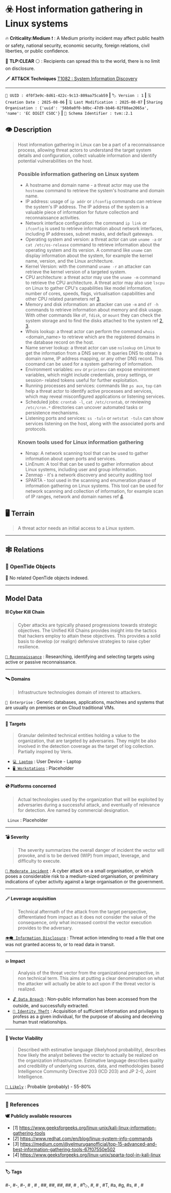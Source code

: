 

# ☣️ Host information gathering in Linux systems

🔥 **Criticality:Medium** ❗ : A Medium priority incident may affect public health or safety, national security, economic security, foreign relations, civil liberties, or public confidence. 

🚦 **TLP:CLEAR** ⚪ : Recipients can spread this to the world, there is no limit on disclosure.


🗡️ **ATT&CK Techniques** [T1082 : System Information Discovery](https://attack.mitre.org/techniques/T1082 'An adversary may attempt to get detailed information about the operating system and hardware, including version, patches, hotfixes, service packs, and')



---

`🔑 UUID : 4f0f3e9c-8d61-422c-9c13-809aa75cab59` **|** `🏷️ Version : 1` **|** `🗓️ Creation Date : 2025-08-06` **|** `🗓️ Last Modification : 2025-08-07` **|** `Sharing Organisation : {'uuid': '56b0a0f0-b0bc-47d9-bb46-02f80ae2065a', 'name': 'EC DIGIT CSOC'}` **|** `🧱 Schema Identifier : tvm::2.1`


## 👁️ Description

> Host information gathering in Linux can be a part of a reconnaissance
> process, allowing threat actors to understand the target system details and
> configuration, collect valuable information and identify potential
> vulnerabilities on the host.  
> 
> ### Possible information gathering on Linux system
> 
> - A hostname and domain name - a threat actor may use the `hostname` command
>   to retrieve the system's hostname and domain name.
> - IP address: usage of `ip addr` or `ifconfig` commands can retrieve the
>   system's IP address. The IP address of the system is a valuable piece of
>   information for future collection and reconnaissance activities.
> - Network interface configuration: the command `ip link` or `ifconfig` is
>   used to retrieve information about network interfaces, including IP
>   addresses, subnet masks, and default gateways.
> - Operating system and version: a threat actor can use `uname -a` or
>   `cat /etc/os-release` command to retrieve information about the operating
>   system and its version. A command like `uname` can display information
>   about the system, for example the kernel name, version, and the Linux
>   architecture.  
> - Kernel Version: with the command `uname -r` an attacker can retrieve the
>   kernel version of a targeted system.
> - CPU architecture: a threat actor may use the `uname -m` command to
>   retrieve the CPU architecture. A threat actor may also use `lscpu` on Linux
>   to gather CPU's capabilities like model information, number of cores,
>   speeds, flags, virtualisation capabilities and other CPU related
>   parameters ref [3]. 
> - Memory and disk information: an attacker can use `-m` and `df -h` commands
>   to retrieve information about memory and disk usage. With other commands
>   like `df`, `fdisk`, or `mount` they can check the system storage and to
>   find the disks attached to the system ref [2], [3].  
> - Whois lookup: a threat actor can perform the command `whois` <domain_name>
>   to retrieve which are the registered domains in the database record on
>   the host.
> - Name server lookup: a threat actor can use `nslookup` on Linux to get the
>   information from a DNS server. It queries DNS to obtain a domain name, IP
>   address mapping, or any other DNS record. This coomand can be used for a
>   system gathering of information. 
> - Environment variables: `env` or `printenv` can expose environment
>   variables, which might include credentials, proxy settings, or session-
>   related tokens useful for further exploitation.
> - Running processes and services: commands like `ps aux`, `top` can help a
>   threat actor to identify active processes and services, which may reveal
>   misconfigured applications or listening services.
> - Scheduled jobs: `crontab -l`, `cat /etc/crontab`, or reviewing
>   `/etc/cron.*` directories can uncover automated tasks or persistence
>   mechanisms.
> - Listening ports and services: `ss -tuln` or `netstat -tuln` can show
>   services listening on the host, along with the associated ports and
>   protocols.  
>   
> ### Known tools used for Linux information gathering
> 
> - Nmap: A network scanning tool that can be used to gather information about
>   open ports and services.
> - LinEnum: A tool that can be used to gather information about Linux
>   systems, including user and group information.
> - Zenmap - it's a network discovery and security auditing tool
> - SPARTA - tool used in the scanning and enumeration phase of information
>   gathering on Linux systems. This tool can be used for network scanning and
>   collection of information, for example scan of IP ranges, network and
>   domain names ref [4]. 
> 



## 🖥️ Terrain 

 > A threat actor needs an initial access to a Linux system.
> 

---

## 🕸️ Relations



### 🌊 OpenTide Objects
🚫 No related OpenTide objects indexed.





---

## Model Data

#### **⛓️ Cyber Kill Chain**

 > Cyber attacks are typically phased progressions towards strategic objectives. The Unified Kill Chains provides insight into the tactics that hackers employ to attain these objectives. This provides a solid basis to develop (or realign) defensive strategies to raise cyber resilience.

 [`🔭 Reconnaissance`](https://www.unifiedkillchain.com/assets/The-Unified-Kill-Chain.pdf) : Researching, identifying and selecting targets using active or passive reconnaissance.

---

#### **🛰️ Domains**

 > Infrastructure technologies domain of interest to attackers.

 `🏢 Enterprise` : Generic databases, applications, machines and systems that are usually on premises or on Cloud traditional VMs.

---

#### **🎯 Targets**

 > Granular delimited technical entities holding a value to the organization, that are targeted by adversaries. They might be also involved in the detection coverage as the target of log collection. Partially inspired by Veris.

  - [`💻 Laptop`](http://veriscommunity.net/enums.html#section-asset) : User Device - Laptop
 - [`🖥️ Workstations`](http://veriscommunity.net/enums.html#section-asset) : Placeholder

---

#### **💿 Platforms concerned**

 > Actual technologies used by the organization that will be exploited by adversaries during a successful attack, and eventually of relevance for detection. Are named by commercial designation.

 ` Linux` : Placeholder

---

#### **💣 Severity**

 > The severity summarizes the overall danger of incident the vector will provoke, and is to be derived (WIP) from impact, leverage, and difficulty to execute.

 [`🧨 Moderate incident`](https://www.ncsc.gov.uk/news/new-cyber-attack-categorisation-system-improve-uk-response-incidents) : A cyber attack on a small organisation, or which poses a considerable risk to a medium-sized organisation, or preliminary indications of cyber activity against a large organisation or the government.

---

#### **🪄 Leverage acquisition**

 > Technical aftermath of the attack from the target perspective, differentiated from impact as it does not consider the value of the consequence, only what increased control the vector execution provides to the adversary.

 [`👁️‍🗨️ Information Disclosure`](https://owasp.org/www-community/Threat_Modeling_Process#stride) : Threat action intending to read a file that one was not granted access to, or to read data in transit.

---

#### **💥 Impact**

 > Analysis of the threat vector from the organizational perspective, in non technical term. This aims at putting a clear denomination on what the attacker will actually be able to act upon if the threat vector is realized.

  - [`🔓 Data Breach`](http://veriscommunity.net/enums.html#section-impact) : Non-public information has been accessed from the outside, and successfully extracted.
 - [`🥸 Identity Theft`](http://veriscommunity.net/enums.html#section-impact) : Acquisition of sufficient information and privileges to profess as a given individual, for the purpose of abusing and deceiving human trust relationships.

---

#### **🎲 Vector Viability**

 > Described with estimative language (likelyhood probability), describes how likely the analyst believes the vector to actually be realized on the organization infrastructure. Estimative language describes quality and credibility of underlying sources, data, and methodologies based Intelligence Community Directive 203 (ICD 203) and JP 2-0, Joint Intelligence.

 [`🧐 Likely`](https://www.dni.gov/files/documents/ICD/ICD%20203%20Analytic%20Standards.pdf) : Probable (probably) - 55-80%

---



### 🔗 References



**🕊️ Publicly available resources**

- [_1_] https://www.geeksforgeeks.org/linux-unix/kali-linux-information-gathering-tools
- [_2_] https://www.redhat.com/en/blog/linux-system-info-commands
- [_3_] https://medium.com/@velmuruganofficial/top-15-advanced-and-best-information-gathering-tools-67f07550e502
- [_4_] https://www.geeksforgeeks.org/linux-unix/sparta-tool-in-kali-linux

[1]: https://www.geeksforgeeks.org/linux-unix/kali-linux-information-gathering-tools
[2]: https://www.redhat.com/en/blog/linux-system-info-commands
[3]: https://medium.com/@velmuruganofficial/top-15-advanced-and-best-information-gathering-tools-67f07550e502
[4]: https://www.geeksforgeeks.org/linux-unix/sparta-tool-in-kali-linux

---

#### 🏷️ Tags

#-, #-, #-, #
, #
, ##, ##, ##, ##, # , #🏷, #️, # , #T, #a, #g, #s, #
, #


